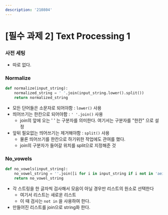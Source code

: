 ```yaml
---
description: '210804'
---
```


# \[필수 과제 2\] Text Processing 1

### 사전 세팅

* 따로 없다.



### Normalize

```python
def normalize(input_string):
    normalized_string = ' '.join(input_string.lower().split())
    return normalized_string
```

* 모든 단어들은 소문자로 되어야함 : `lower()` 사용
* 띄어쓰기는 한칸으로 되어야함 : `' '.join()` 사용
  * join의 앞에 오는 ' ' 는 구분자를 의미한다. 여기서는 구분자를 "한칸" 으로 설정
* 앞뒤 필요없는 띄어쓰기는 제거해야함 : `split()` 사용
  * 물론 띄어쓰기를 한칸으로 하기위한 작업에도 관여를 했다.
  * join의 구분자가 들어갈 위치를 split으로 지정해준 것



### No\_vowels

```python
def no_vowels(input_string):
    no_vowel_string = ''.join([i for i in input_string if i not in 'aeiouAEIOU'])
    return no_vowel_string
```

* 각 스트링을 한 글자씩 검사해서 모음이 아닐 경우만 리스트의 원소로 선택한다
  * 여기서 리스트는 새로운 리스트
  * 이 때 검사는 `not in` 을 사용하여 한다.
* 만들어진 리스트를 join으로 string화 한다.


















